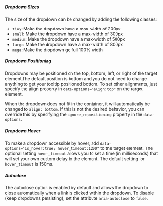 ##### Dropdown Sizes

The size of the dropdown can be changed by adding the following classes:
* `tiny`: Make the dropdown have a max-width of 200px 
* `small`: Make the dropdown have a max-width of 300px 
* `medium`: Make the dropdown have a max-width of 500px 
* `large`: Make the dropdown have a max-width of 800px 
* `mega`: Make the dropdown go full 100% width 

##### Dropdown Positioning

Dropdowns may be positioned on the top, bottom, left, or right of the target element.The default position is bottom and you do not need to change anything to get your tooltip positioned bottom. To set other alignments, just specify the align property in `data-options="align:top"` on the target element.

When the dropdown does not fit in the container, it will automatically be changed to `align: bottom`. If this is not the desired behavior, you can override this by specifying the `ignore_repositioning` property in the `data-options`.

##### Dropdown Hover

To make a dropdown accessible by hover, add `data-options="is_hover:true; hover_timeout:1200"` to the target element. The optional setting `hover_timeout` allows you to set a time (in milliseconds) that will set your own custom delay to the element. The default setting for `hover_timeout` is 150ms.

##### Autoclose

The autoclose option is enabled by default and allows the dropdown to close automatically when a link is clicked within the dropdown. To disable (keep dropdowns persisting), set the attribute `aria-autoclose` to `false`.
